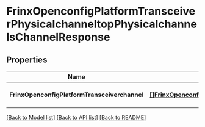 # FrinxOpenconfigPlatformTransceiverPhysicalchanneltopPhysicalchannelsChannelResponse

## Properties
Name | Type | Description | Notes
------------ | ------------- | ------------- | -------------
**FrinxOpenconfigPlatformTransceiverchannel** | [**[]FrinxOpenconfigPlatformTransceiverPhysicalchanneltopPhysicalchannelsChannel**](frinx.openconfig.platform.transceiver.physicalchanneltop.physicalchannels.Channel.md) |  | [optional] [default to null]

[[Back to Model list]](../README.md#documentation-for-models) [[Back to API list]](../README.md#documentation-for-api-endpoints) [[Back to README]](../README.md)


